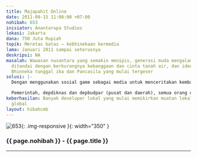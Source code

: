 ```yaml
---
title: Majapahit Online
date: 2011-09-15 11:08:00 +07:00
nohibah: 653
inisiator: Anantarupa Studios
lokasi: Jakarta
dana: 750 Juta Rupiah
topik: Meretas batas – kebhinekaan bermedia
lama: Januari 2011 sampai seterusnya
deskripsi: NA
masalah: Wawasan nusantara yang semakin menipis, generasi muda mengalami krisis identitas,
  ditandai dengan berkurangnya kebanggaan dan cinta tanah air, dan ideologi nasional
  Bhinneka tunggal ika dan Pancasila yang mulai tergeser
solusi: |-
  Dengan menggunakan sosial game sebagai media untuk menceritakan kembali nilai-nilai kebangsaaan, dan menemukan kembali reason detre; kenapa ideologi bhinneka tunggal ika dan pancasila lahir di Nusantara.Di jaman Majapahit pertama kalinya seluruh nusantara bersatu, lahirnya konsep bhinneka tunggal ika dan pancasila, wawasan kebangsaan yang utuh (dengan konsep catur warna, sbg perbandingan di Cina dikenal 4 pilar kebangsaan). Game ini akan dibuat dalam 4 facet sesuai dengan konsep catur warna (facebook game sebagai social hub: brahmana varna, Android game: kshatriya varna, iphone game: vaishya varna, dan Java game: Shudra varna), untuk memaksimalkan jangkauan media ini.

  Pemerintah, depdiknas dan depbudpar (pusat dan daerah), semua orang dengan yang terjangkau internet dan mobile phone, dan pelajar sd – mahasiswa
keberhasilan: Banyak developer lokal yang mulai memikirkan muatan lokal untuk pasar
  global
layout: hibahcmb
---
```


![653](/static/img/hibahcmb/653.png){: .img-responsive }{: width="350" }

### {{ page.nohibah }} - {{ page.title }}

---
